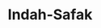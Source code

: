 ---
layout: '../demo/wedding-8.astro'
title: Indah-Safak
slug: undangan/indah-safak
type: Indah-Safak
desc: Indah-Safak
countdown: "Jun 24, 2024 08:00:00"
img:
  url: '/assets/indah4.webp'
  alt: jejak bahagia

# Colors
bgfs: 'bg-orange-900/80'
bgsc: 'bg-orange-100'
bgth: 'bg-orange-100'

txfs: 'text-orange-700'
txsc: 'text-orange-700'
txth: 'text-orange-100'

bdr: 'border-orange-700'
from: 'from-orange-100'
before: 'before:bg-orange-100'

# Img header
cover: '/assets/indah2.webp'
imgsc: '/assets/indah10.webp'
bg: '/assets/indah2.webp'

# Dekor
dekorfs: '/assets/dekor30.webp'
dekorsc: '/assets/dekor9.webp'
dekorth: '/assets/dekor31.webp'
dekorfr: '/assets/dekor29.webp'
dekorfv: '/assets/dekor26.webp'

# Img kedua mempelai
pm1: '/assets/indah9.webp'
pm2: '/assets/indah8.webp'

# Img Our moment
imgstory1: '/assets/indah1.webp'
imgstory2: '/assets/indah7.webp'
imgstory3: '/assets/indah4.webp'
imgstory4: '/assets/indah2.webp'
imgstory5: '/assets/indah6.webp'
imgstory6: '/assets/indah5.webp'
add1: '/assets/img-30.webp'
add2: '/assets/img-4.webp'

# Data mempelai
male: "Safak"
fullmale: "Musafak"
female: "Indah"
fullfemale: "Indah Agustira, S.S"

childmale: "Putra kedua dari Pasangan"
childfemale: "Putri ketiga dari Pasangan"
parentmale: "Bapak Asrofi & Ibu Rumini"
parentfemale: "Bapak Dasimin & Ibu Jamilah"
instagrammale: "_safaak/"
instagramfemale: "indahagusthira_/"
citymale: "Jawa Tengah - Purworejo"
cityfemale: "Lampung - Lampung Barat"
music: "indah-safak"

# Name bank
logoml: '/assets/bri.png'
namebankml: "Indah Agustira"
numberbankml: "565601027298535"
logofml: '/assets/bri.png'
namebankfml: "Indah Agustira"
numberbankfml: "565601027298535"

# Waktu & tempat acara
datefs: Senin, 24 Juni 2024
datesc: Senin, 24 Juni 2024
dateth: Senin, 24 Juni 2024
timefs: "08:00 WIB - 10:00 WIB"
timesc: "10:00 WIB - 21:00 WIB"
locationfs: "Beringin Tengah, Ringin Jaya Kec. BNS"
locationsc: "Beringin Tengah, Ringin Jaya Kec. BNS"
addressfs: "Rumah Mempelai Wanita"
addresssc: "Rumah Mempelai Wanita"
mapsfs: "https://maps.app.goo.gl/TPFGy6iMrK4avsNr9"
mapssc: "https://maps.app.goo.gl/TPFGy6iMrK4avsNr9"
linkmaps: "https://www.google.com/maps/embed?pb=!1m17!1m12!1m3!1d3973.5841324686276!2d104.27230187498239!3d-5.170394994807005!2m3!1f0!2f0!3f0!3m2!1i1024!2i768!4f13.1!3m2!1m1!2zNcKwMTAnMTMuNCJTIDEwNMKwMTYnMjkuNiJF!5e0!3m2!1sen!2sid!4v1717683982019!5m2!1sen!2sid"
quote: "Takdir Allah yang mengikatkan cinta dua hati, pernikahan adalah perjalanan spiritual yang disatukan oleh rahmat-Nya."

---